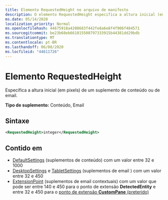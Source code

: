 ```yaml
---
title: Elemento RequestedHeight no arquivo de manifesto
description: O elemento RequestedHeight especifica a altura inicial (em pixels) de um suplemento de conteúdo ou email.
ms.date: 05/14/2020
localization_priority: Normal
ms.openlocfilehash: 44675918a4208683f442fe8a6e8f4f906f484571
ms.sourcegitcommit: be23b68eb661015508797333915b44381dd29bdb
ms.translationtype: MT
ms.contentlocale: pt-BR
ms.lasthandoff: 06/08/2020
ms.locfileid: "44611726"
---
```

# <a name="requestedheight-element"></a>Elemento RequestedHeight

Especifica a altura inicial (em pixels) de um suplemento de conteúdo ou de email.

**Tipo de suplemento:** Conteúdo, Email

## <a name="syntax"></a>Sintaxe

```XML
<RequestedHeight>integer</RequestedHeight>
```

## <a name="contained-in"></a>Contido em

- [DefaultSettings](defaultsettings.md) (suplementos de conteúdo) com um valor entre 32 e 1000
- [DesktopSettings](desktopsettings.md) e [TabletSettings](tabletsettings.md) (suplementos de email ) com um valor entre 32 e 450
- [ExtensionPoint](extensionpoint.md) (suplementos de email contextuais) com um valor que pode ser entre 140 e 450 para o ponto de extensão **DetectedEntity** e entre 32 e 450 para o [ponto de extensão **CustomPane** (preterido)](https://developer.microsoft.com/outlook/blogs/make-your-add-ins-available-in-the-office-ribbon/)

